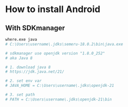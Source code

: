 # How to install Android

## With SDKmanager

```bash
where.exe java
# C:\Users\username\.jdks\semeru-18.0.2\bin\java.exe

# sdkmanager use openjdk version "1.8.0_252"
# aka Java 8

# 1. download java 8
# https://jdk.java.net/21/

# 2. set env var
# JAVA_HOME = C:\Users\username\.jdks\openjdk-21

# 3. set path
# PATH = C:\Users\username\.jdks\openjdk-21\bin
```








